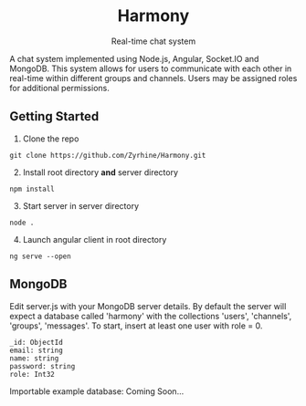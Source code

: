 <p align="center">
  <h1 align="center">Harmony</h1>
  <p align="center">Real-time chat system</p>
</p>

A chat system implemented using Node.js, Angular, Socket.IO and MongoDB. This system allows for users to communicate with each other in real-time within different groups and channels. Users may be assigned roles for additional permissions.

## Getting Started
1. Clone the repo
```
git clone https://github.com/Zyrhine/Harmony.git
```
2. Install root directory **and** server directory
```
npm install
```
3. Start server in server directory
```
node .
```
4. Launch angular client in root directory
```
ng serve --open
```

## MongoDB
Edit server.js with your MongoDB server details. By default the server will expect a database called 'harmony' with the collections 'users', 'channels', 'groups', 'messages'. To start, insert at least one user with role = 0.
```
_id: ObjectId
email: string
name: string
password: string
role: Int32
```
Importable example database: Coming Soon...